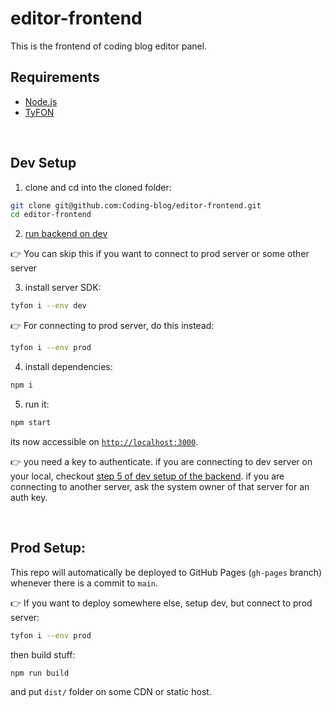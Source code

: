 # editor-frontend

This is the frontend of coding blog editor panel.

## Requirements

- [Node.js](https://nodejs.org/en/)
- [TyFON](https://loreanvictor.github.io/tyfon/)

<br>

## Dev Setup

1. clone and cd into the cloned folder:
```bash
git clone git@github.com:Coding-blog/editor-frontend.git
cd editor-frontend
```

2. [run backend on dev](https://github.com/Coding-blog/editor-backend#dev-setup)

👉 You can skip this if you want to connect to prod server or some other server

3. install server SDK:

```bash
tyfon i --env dev
```

👉 For connecting to prod server, do this instead:

```bash
tyfon i --env prod
```

4. install dependencies:

```bash
npm i
```

5. run it:

```bash
npm start
```

its now accessible on [`http://localhost:3000`](http://localhost:3000).

👉 you need a key to authenticate. if you are connecting to dev server on your local, checkout [step 5 of dev setup of the backend](https://github.com/Coding-blog/editor-backend#dev-setup). if you are connecting to another server, ask the system owner of that server for an auth key.

<br/>

## Prod Setup:

This repo will automatically be deployed to GitHub Pages (`gh-pages` branch) whenever there is a commit to `main`.

👉 If you want to deploy somewhere else, setup dev, but connect to prod server:

```bash
tyfon i --env prod
```

then build stuff:

```bash
npm run build
```

and put `dist/` folder on some CDN or static host.

<br><br>


